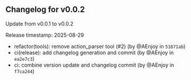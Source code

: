 ## Changelog for v0.0.2

Update from v0.0.1 to v0.0.2

Release timestamp: 2025-08-29

- refactor(tools): remove action_parser tool (#2) (by @AEnjoy in `51871ab`) 
- ci(release): add changelog generation and commit (by @AEnjoy in `ea2e7c3`) 
- ci: combine version update and changelog commit (by @AEnjoy in `f7ca244`) 
